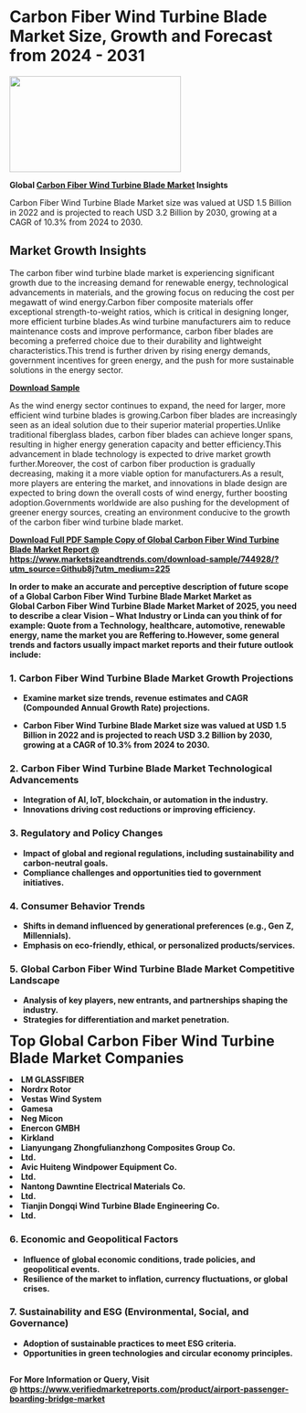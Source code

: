 <H1>Carbon Fiber Wind Turbine Blade Market Size, Growth and Forecast from 2024 - 2031</H1><img class="aligncenter size-medium wp-image-584254" src="https://thirdeyenews.in/wp-content/uploads/2024/09/Global-Market-Research-300x168.jpeg" alt="" width="300" height="168" /><p><strong>Global&nbsp;<a href="https://www.marketsizeandtrends.com/download-sample/744928/?utm_source=Github8j?utm_medium=225">Carbon Fiber Wind Turbine Blade Market</a> Insights</strong></p><p>Carbon Fiber Wind Turbine Blade Market size was valued at USD 1.5 Billion in 2022 and is projected to reach USD 3.2 Billion by 2030, growing at a CAGR of 10.3% from 2024 to 2030.</p><p><h2>Market Growth Insights</h2> <p>The carbon fiber wind turbine blade market is experiencing significant growth due to the increasing demand for renewable energy, technological advancements in materials, and the growing focus on reducing the cost per megawatt of wind energy.Carbon fiber composite materials offer exceptional strength-to-weight ratios, which is critical in designing longer, more efficient turbine blades.As wind turbine manufacturers aim to reduce maintenance costs and improve performance, carbon fiber blades are becoming a preferred choice due to their durability and lightweight characteristics.This trend is further driven by rising energy demands, government incentives for green energy, and the push for more sustainable solutions in the energy sector.</p> <p><strong><a href="#">Download Sample</a></strong></p> <p>As the wind energy sector continues to expand, the need for larger, more efficient wind turbine blades is growing.Carbon fiber blades are increasingly seen as an ideal solution due to their superior material properties.Unlike traditional fiberglass blades, carbon fiber blades can achieve longer spans, resulting in higher energy generation capacity and better efficiency.This advancement in blade technology is expected to drive market growth further.Moreover, the cost of carbon fiber production is gradually decreasing, making it a more viable option for manufacturers.As a result, more players are entering the market, and innovations in blade design are expected to bring down the overall costs of wind energy, further boosting adoption.Governments worldwide are also pushing for the development of greener energy sources, creating an environment conducive to the growth of the carbon fiber wind turbine blade market.</p> <p><strong><a href="#"></p><p><span class=""><strong>Download Full PDF Sample Copy of Global Carbon Fiber Wind Turbine Blade Market Report</strong> @ <a href="https://www.marketsizeandtrends.com/download-sample/744928/?utm_source=Github8j?utm_medium=225" target="_blank">https://www.marketsizeandtrends.com/download-sample/744928/?utm_source=Github8j?utm_medium=225</a></span></p><p>In order to make an accurate and perceptive description of future scope of a Global&nbsp;Carbon Fiber Wind Turbine Blade Market Market as Global&nbsp;Carbon Fiber Wind Turbine Blade Market Market of 2025, you need to describe a clear Vision &ndash; What Industry or Linda can you think of for example: Quote from a Technology, healthcare, automotive, renewable energy, name the market you are Reffering to.However, some general trends and factors usually impact market reports and their future outlook include:</p><h3>1.&nbsp;<strong>Carbon Fiber Wind Turbine Blade Market Growth Projections</strong></h3><ul><li>Examine market size trends, revenue estimates and CAGR (Compounded Annual Growth Rate) projections.</li><li><p>Carbon Fiber Wind Turbine Blade Market size was valued at USD 1.5 Billion in 2022 and is projected to reach USD 3.2 Billion by 2030, growing at a CAGR of 10.3% from 2024 to 2030.</p></li></ul><h3>2.&nbsp;<strong>Carbon Fiber Wind Turbine Blade Market Technological Advancements</strong></h3><ul><li>Integration of AI, IoT, blockchain, or automation in the industry.</li><li>Innovations driving cost reductions or improving efficiency.</li></ul><h3>3.&nbsp;<strong>Regulatory and Policy Changes</strong></h3><ul><li>Impact of global and regional regulations, including sustainability and carbon-neutral goals.</li><li>Compliance challenges and opportunities tied to government initiatives.</li></ul><h3>4.&nbsp;<strong>Consumer Behavior Trends</strong></h3><ul><li>Shifts in demand influenced by generational preferences (e.g., Gen Z, Millennials).</li><li>Emphasis on eco-friendly, ethical, or personalized products/services.</li></ul><h3>5.&nbsp;<strong>Global Carbon Fiber Wind Turbine Blade Market Competitive Landscape</strong></h3><ul><li>Analysis of key players, new entrants, and partnerships shaping the industry.</li><li>Strategies for differentiation and market penetration.</li></ul><p data-pm-slice="1 1 []"><span style="color: inherit; font-family: inherit; font-size: 25px;">Top Global Carbon Fiber Wind Turbine Blade Market Companies</span></p><div class="" data-test-id=""><p><li>LM GLASSFIBER</li><li> Nordrx Rotor</li><li> Vestas Wind System</li><li> Gamesa</li><li> Neg Micon</li><li> Enercon GMBH</li><li> Kirkland</li><li> Lianyungang Zhongfulianzhong Composites Group Co.</li><li> Ltd.</li><li> Avic Huiteng Windpower Equipment Co.</li><li> Ltd.</li><li> Nantong Dawntine Electrical Materials Co.</li><li> Ltd.</li><li> Tianjin Dongqi Wind Turbine Blade Engineering Co.</li><li> Ltd.</li></p></div><h3>6.&nbsp;<strong>Economic and Geopolitical Factors</strong></h3><ul><li>Influence of global economic conditions, trade policies, and geopolitical events.</li><li>Resilience of the market to inflation, currency fluctuations, or global crises.</li></ul><h3>7.&nbsp;<strong>Sustainability and ESG (Environmental, Social, and Governance)</strong></h3><ul><li>Adoption of sustainable practices to meet ESG criteria.</li><li>Opportunities in green technologies and circular economy principles.</li></ul><h2><strong style="font-size: 14px;">For More Information or Query, Visit @&nbsp;</strong><a style="background-color: #ffffff; font-size: 14px;" href="https://www.marketsizeandtrends.com/report/carbon-fiber-wind-turbine-blade-market/" target="_blank">https://www.verifiedmarketreports.com/product/airport-passenger-boarding-bridge-market</a></h2>